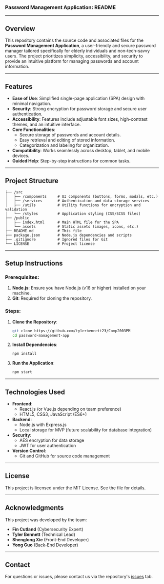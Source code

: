 ### Password Management Application: README

---

## **Overview**

This repository contains the source code and associated files for the **Password Management Application**, a user-friendly and secure password manager tailored specifically for elderly individuals and non-tech-savvy users. The project prioritizes simplicity, accessibility, and security to provide an intuitive platform for managing passwords and account information.

---

## **Features**

- **Ease of Use**: Simplified single-page application (SPA) design with minimal navigation.
- **Security**: Strong encryption for password storage and secure user authentication.
- **Accessibility**: Features include adjustable font sizes, high-contrast themes, and an intuitive interface.
- **Core Functionalities**:
  - Secure storage of passwords and account details.
  - Easy retrieval and editing of stored information.
  - Categorization and labeling for organization.
- **Compatibility**: Works seamlessly across desktop, tablet, and mobile devices.
- **Guided Help**: Step-by-step instructions for common tasks.

---

## **Project Structure**

```
├── /src
│   ├── /components     # UI components (buttons, forms, modals, etc.)
│   ├── /services       # Authentication and data storage services
│   ├── /utils          # Utility functions for encryption and validation
│   └── /styles         # Application styling (CSS/SCSS files)
├── /public
│   ├── index.html      # Main HTML file for the SPA
│   └── assets          # Static assets (images, icons, etc.)
├── README.md           # This file
├── package.json        # Node.js dependencies and scripts
├── .gitignore          # Ignored files for Git
└── LICENSE             # Project license
```

---

## **Setup Instructions**

### Prerequisites:
1. **Node.js**: Ensure you have Node.js (v16 or higher) installed on your machine.
2. **Git**: Required for cloning the repository.

### Steps:
1. **Clone the Repository**:
   ```bash
   git clone https://github.com/tylerbennett23/Comp2003PM
   cd password-management-app
   ```
2. **Install Dependencies**:
   ```bash
   npm install
   ```
3. **Run the Application**:
   ```bash
   npm start
   ```

---

## **Technologies Used**

- **Frontend**:
  - React.js (or Vue.js depending on team preference)
  - HTML5, CSS3, JavaScript (ES6+)
- **Backend**:
  - Node.js with Express.js
  - Local storage for MVP (future scalability for database integration)
- **Security**:
  - AES encryption for data storage
  - JWT for user authentication
- **Version Control**:
  - Git and GitHub for source code management

---

## **License**

This project is licensed under the MIT License. See the file for details.

---

## **Acknowledgments**

This project was developed by the team:
- **Fin Cutland** (Cybersecurity Expert)
- **Tyler Bennett** (Technical Lead)
- **Shenglong Xie** (Front-End Developer)
- **Yong Guo** (Back-End Developer)

---

## **Contact**

For questions or issues, please contact us via the repository's [issues](https://github.com/username/password-management-app/issues) tab.


